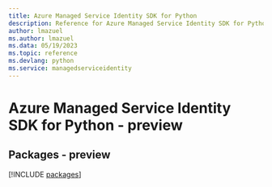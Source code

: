 ```yaml
---
title: Azure Managed Service Identity SDK for Python
description: Reference for Azure Managed Service Identity SDK for Python
author: lmazuel
ms.author: lmazuel
ms.data: 05/19/2023
ms.topic: reference
ms.devlang: python
ms.service: managedserviceidentity
---
```

# Azure Managed Service Identity SDK for Python - preview
## Packages - preview
[!INCLUDE [packages](managed-service-identity-index.md)]